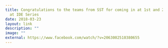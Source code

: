 ```yaml
---
title: Congratulations to the teams from SST for coming in at 1st and 2nd place
  at IDE Series
date: 2018-03-23
layout: link
description: ""
image: ""
external: https://www.facebook.com/watch/?v=2063002510380655
---
```

